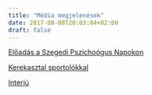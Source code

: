 ```yaml
---
title: "Média megjelenések"
date: 2017-08-08T20:03:04+02:00
draft: false
---
```

[Előadás a Szegedi Pszichoógus Napokon](http://www.delmagyar.hu/szeged_hirek/cartman_olyan_mint_darth_vader/2184003/)

[Kerekasztal sportolókkal](http://mindset.co.hu/nehany-jatekos-titokban-jar-pszichologushoz-kerekasztal-a-xv-forum-humanumon/)

[Interjú](http://szegedma.hu/hir/szeged/2017/05/abba-a-labdarugasban-is.html)
